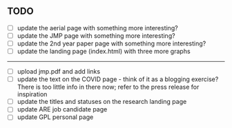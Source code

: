 ## TODO

- [ ] update the aerial page with something more interesting?
- [ ] update the JMP page with something more interesting?
- [ ] update the 2nd year paper page with something more interesting?
- [ ] update the landing page (index.html) with three more graphs

----

- [ ] upload jmp.pdf and add links
- [ ] update the text on the COVID page - think of it as a blogging exercise? There is too little info in there now; refer to the press release for inspiration
- [ ] update the titles and statuses on the research landing page
- [ ] update ARE job candidate page
- [ ] update GPL personal page
